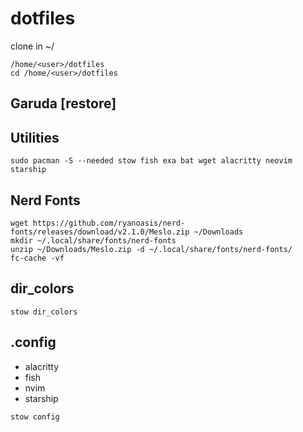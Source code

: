 # dotfiles

clone in ~/
```
/home/<user>/dotfiles
cd /home/<user>/dotfiles
```

## Garuda [restore] 

## Utilities
```
sudo pacman -S --needed stow fish exa bat wget alacritty neovim starship
```


## Nerd Fonts
```
wget https://github.com/ryanoasis/nerd-fonts/releases/download/v2.1.0/Meslo.zip ~/Downloads
mkdir ~/.local/share/fonts/nerd-fonts
unzip ~/Downloads/Meslo.zip -d ~/.local/share/fonts/nerd-fonts/
fc-cache -vf
```

## dir_colors
```
stow dir_colors
```

## .config
- alacritty
- fish
- nvim
- starship
```
stow config
```
